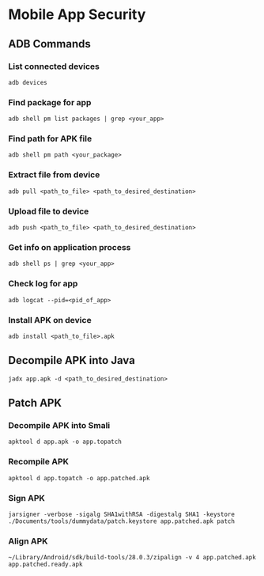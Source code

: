 # Mobile App Security

## ADB Commands

### List connected devices

`adb devices`

### Find package for app

`adb shell pm list packages | grep <your_app>`

### Find path for APK file

`adb shell pm path <your_package>`

### Extract file from device

`adb pull <path_to_file> <path_to_desired_destination>`

### Upload file to device

`adb push <path_to_file> <path_to_desired_destination>`

### Get info on application process

`adb shell ps | grep <your_app>`

### Check log for app

`adb logcat --pid=<pid_of_app>`

### Install APK on device

`adb install <path_to_file>.apk`

## Decompile APK into Java

`jadx app.apk -d <path_to_desired_destination>`

## Patch APK

### Decompile APK into Smali

`apktool d app.apk -o app.topatch`

### Recompile APK

`apktool d app.topatch -o app.patched.apk`

### Sign APK

`jarsigner -verbose -sigalg SHA1withRSA -digestalg SHA1 -keystore ./Documents/tools/dummydata/patch.keystore app.patched.apk patch`

### Align APK

`~/Library/Android/sdk/build-tools/28.0.3/zipalign -v 4 app.patched.apk app.patched.ready.apk`

